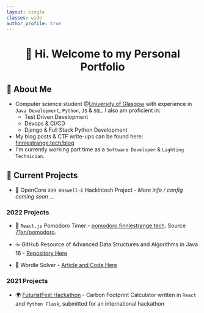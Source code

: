 ```yaml
---
layout: single
classes: wide
author_profile: true
---
```


<h1 align="center">👋 Hi. Welcome to my Personal Portfolio</h1>

## 📌 About Me

- Computer science student @[University of Glasgow](https://gla.ac.uk) with experience in `Java Development`, `Python`, `JS` & `SQL`. I also am proficient in:
    - Test Driven Development
    - Devops & CI/CD
    - Django & Full Stack Python Development
- My blog posts & CTF write-ups can be found here: [finnlestrange.tech/blog](/blog)
- I'm currently working part time as a `Software Developer` & `Lighting Technician`. 

## 🧠 Current Projects

- 🍎 OpenCore `X99 Haswell-E` Hackintosh Project - *More info / config coming soon ...*


### 2022 Projects

- 🍅 `React.js` Pomodoro Timer - [pomodoro.finnlestrange.tech](https://pomodoro.finnlestrange.tech). Source [71xn/pomodoro](https://github.com/71xn/pomodoro).

- ☕ GitHub Resource of Advanced Data Structures and Algorithms in Java 16 - [Repository Here](https://github.com/71xn/algorithmsDataStructures)

- 📝 Wordle Solver - [Article and Code Here](https://finnlestrange.tech/programming/WordleSolver/)

### 2021 Projects

- 🌍 [FuturistFest Hackathon](https://futuristfest.finnlestrange.tech) - Carbon Footprint Calculator written in `React` and `Python Flask`, submitted for an international hackathon

